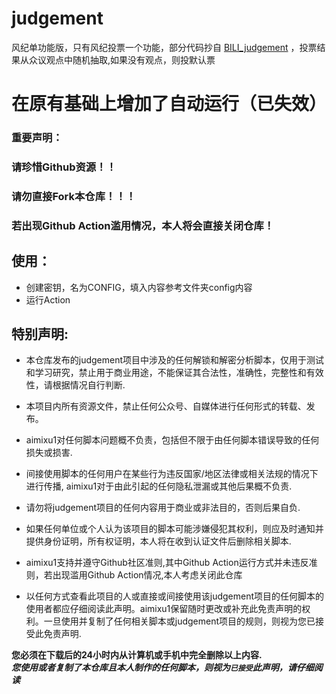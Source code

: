 # judgement

风纪单功能版，只有风纪投票一个功能，部分代码抄自 [BILI_judgement](https://github.com/dd178/BILI_judgement) ，投票结果从众议观点中随机抽取,如果没有观点，则投默认票
# 在原有基础上增加了自动运行（已失效）

### 重要声明：
### 请珍惜Github资源！！
### 请勿直接Fork本仓库！！！
### 若出现Github Action滥用情况，本人将会直接关闭仓库！

## 使用：
* 创建密钥，名为CONFIG，填入内容参考文件夹config内容
* 运行Action

## 特别声明:
* 本仓库发布的judgement项目中涉及的任何解锁和解密分析脚本，仅用于测试和学习研究，禁止用于商业用途，不能保证其合法性，准确性，完整性和有效性，请根据情况自行判断.

* 本项目内所有资源文件，禁止任何公众号、自媒体进行任何形式的转载、发布。

* aimixu1对任何脚本问题概不负责，包括但不限于由任何脚本错误导致的任何损失或损害.

* 间接使用脚本的任何用户在某些行为违反国家/地区法律或相关法规的情况下进行传播, aimixu1对于由此引起的任何隐私泄漏或其他后果概不负责.

* 请勿将judgement项目的任何内容用于商业或非法目的，否则后果自负.

* 如果任何单位或个人认为该项目的脚本可能涉嫌侵犯其权利，则应及时通知并提供身份证明，所有权证明，本人将在收到认证文件后删除相关脚本.

* aimixu1支持并遵守Github社区准则,其中Github Action运行方式并未违反准则，若出现滥用Github Action情况,本人考虑关闭此仓库

* 以任何方式查看此项目的人或直接或间接使用该judgement项目的任何脚本的使用者都应仔细阅读此声明。aimixu1保留随时更改或补充此免责声明的权利。一旦使用并复制了任何相关脚本或judgement项目的规则，则视为您已接受此免责声明.

**您必须在下载后的24小时内从计算机或手机中完全删除以上内容.**  </br>
***您使用或者复制了本仓库且本人制作的任何脚本，则视为`已接受`此声明，请仔细阅读*** 
